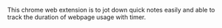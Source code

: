 This chrome web extension is to jot down quick notes easily and able to track the duration of webpage usage with timer.
